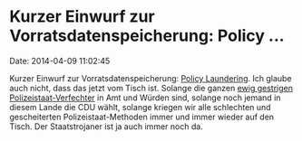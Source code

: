 Kurzer Einwurf zur Vorratsdatenspeicherung: Policy \...
=======================================================

Date: 2014-04-09 11:02:45

Kurzer Einwurf zur Vorratsdatenspeicherung: [Policy
Laundering](http://www.heise.de/-2165953). Ich glaube auch nicht, dass
das jetzt vom Tisch ist. Solange die ganzen [ewig gestrigen
Polizeistaat-Verfechter](https://www.bdk.de/der-bdk/aktuelles/bundesregierung-kann-vorratsdatenspeicherung-sofort-einfuhren)
in Amt und Würden sind, solange noch jemand in diesem Lande die CDU
wählt, solange kriegen wir alle schlechten und gescheiterten
Polizeistaat-Methoden immer und immer wieder auf den Tisch. Der
Staatstrojaner ist ja auch immer noch da.
